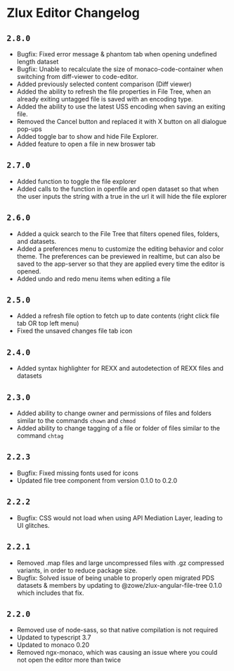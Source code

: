 # Zlux Editor Changelog

## `2.8.0`
- Bugfix: Fixed error message & phantom tab when opening undefined length dataset
- Bugfix: Unable to recalculate the size of monaco-code-container when switching from diff-viewer to code-editor.
- Added previously selected content comparison (Diff viewer)
- Added the ability to refresh the file properties in File Tree, when an already exiting untagged file is saved with an encoding type.
- Added the ability to use the latest USS encoding when saving an exiting file.
- Removed the Cancel button and replaced it with X button on all dialogue pop-ups
- Added toggle bar to show and hide File Explorer.
- Added feature to open a file in new broswer tab

## `2.7.0`
- Added function to toggle the file explorer
- Added calls to the function in openfile and open dataset so that when the user inputs the string with a true in the url it will hide the file explorer 

## `2.6.0`

- Added a quick search to the File Tree that filters opened files, folders, and datasets.
- Added a preferences menu to customize the editing behavior and color theme. The preferences can be previewed in realtime, but can also be saved to the app-server so that they are applied every time the editor is opened.
- Added undo and redo menu items when editing a file

## `2.5.0`

- Added a refresh file option to fetch up to date contents (right click file tab OR top left menu)
- Fixed the unsaved changes file tab icon

## `2.4.0`

- Added syntax highlighter for REXX and autodetection of REXX files and datasets

## `2.3.0`

- Added ability to change owner and permissions of files and folders similar to the commands `chown` and `chmod`
- Added ability to change tagging of a file or folder of files similar to the command `chtag`

## `2.2.3`

- Bugfix: Fixed missing fonts used for icons
- Updated file tree component from version 0.1.0 to 0.2.0

## `2.2.2`

- Bugfix: CSS would not load when using API Mediation Layer, leading to UI glitches.

## `2.2.1`

- Removed .map files and large uncompressed files with .gz compressed variants, in order to reduce package size.
- Bugfix: Solved issue of being unable to properly open migrated PDS datasets & members by updating to @zowe/zlux-angular-file-tree 0.1.0 which includes that fix.

## `2.2.0`

- Removed use of node-sass, so that native compilation is not required
- Updated to typescript 3.7
- Updated to monaco 0.20
- Removed ngx-monaco, which was causing an issue where you could not open the editor more than twice
